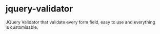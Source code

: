 jquery-validator
================

JQuery Validator that validate every form field, easy to use and everything is customisable.
